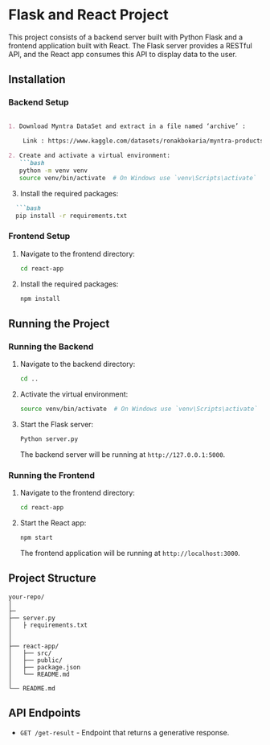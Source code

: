 
# Flask and React Project

This project consists of a backend server built with Python Flask and a frontend application built with React. The Flask server provides a RESTful API, and the React app consumes this API to display data to the user.


## Installation

### Backend Setup
```markdown

1. Download Myntra DataSet and extract in a file named ‘archive’ :
    
	Link : https://www.kaggle.com/datasets/ronakbokaria/myntra-products-dataset

2. Create and activate a virtual environment:
   ```bash
   python -m venv venv
   source venv/bin/activate  # On Windows use `venv\Scripts\activate`
   ```

3. Install the required packages:
 ```markdown
   ```bash
   pip install -r requirements.txt
   ```

### Frontend Setup

1. Navigate to the frontend directory:
   ```bash
   cd react-app
   ```

2. Install the required packages:
   ```bash
   npm install
   ```

## Running the Project

### Running the Backend

1. Navigate to the backend directory:
   ```bash
   cd ..
   ```

2. Activate the virtual environment:
   ```bash
   source venv/bin/activate  # On Windows use `venv\Scripts\activate`
   ```

3. Start the Flask server:
   ```bash
   Python server.py
   ```

   The backend server will be running at `http://127.0.0.1:5000`.

### Running the Frontend

1. Navigate to the frontend directory:
   ```bash
   cd react-app
   ```

2. Start the React app:
   ```bash
   npm start
   ```

   The frontend application will be running at `http://localhost:3000`.

## Project Structure

```plaintext
your-repo/
│
├─
├── server.py
│   ├ requirements.txt
│   
│
├── react-app/
│   ├── src/
│   ├── public/
│   ├── package.json
│   └── README.md
│
└── README.md
```

## API Endpoints

- `GET /get-result` - Endpoint that returns a generative response.

